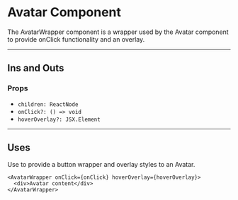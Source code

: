 # Avatar Component

The AvatarWrapper component is a wrapper used by the Avatar component to provide onClick functionality and an overlay.

---

## Ins and Outs

### Props

- `children: ReactNode`
- `onClick?: () => void`
- `hoverOverlay?: JSX.Element`

---

## Uses

Use to provide a button wrapper and overlay styles to an Avatar.

```tsx
<AvatarWrapper onClick={onClick} hoverOverlay={hoverOverlay}>
  <div>Avatar content</div>
</AvatarWrapper>
```
